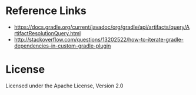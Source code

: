 # Reference Links
* https://docs.gradle.org/current/javadoc/org/gradle/api/artifacts/query/ArtifactResolutionQuery.html
* http://stackoverflow.com/questions/13202522/how-to-iterate-gradle-dependencies-in-custom-gradle-plugin

# License 
Licensed under the Apache License, Version 2.0